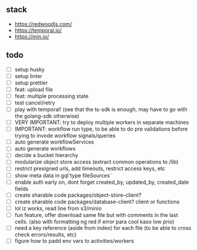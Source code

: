 ## stack
- https://redwoodjs.com/
- https://temporal.io/
- https://min.io/

## todo
- [ ] setup husky
- [ ] setup linter
- [ ] setup prettier
- [ ] feat: upload file
- [ ] feat: multiple processing state
- [ ] test cancel/retry
- [ ] play with temporal! (see that the ts-sdk is enough, may have to go with the golang-sdk otherwise)
- [ ] VERY IMPORTANT: try to deploy multiple workers in separate machines
- [ ] IMPORTANT: workflow run type, to be able to do pre validations before trying to invode workflow signals/queries
- [ ] auto generate workflowServices
- [ ] auto generate workflows
- [ ] decide a bucket hierarchy
- [ ] modularize object store access (extract common operations to /lib)
- [ ] restrict presigned urls, add timeouts, restrict access keys, etc
- [ ] show meta data in gql\`type fileSources\`
- [ ] enable auth early on, dont forget created_by, updated_by, created_date fields
- [ ] create sharable code packages/object-store-client?
- [ ] create sharable code packages/database-client? client or functions
- [ ] lol iz works, read line from s3/minio
- [ ] fun feature, offer download same file but with comments in the last cells. (also with formatting ng red if error para cool kaso low prio)
- [ ] need a key reference (aside from index) for each file (to be able to cross check errors/results, etc)
- [ ] figure how to padd env vars to activities/workers
